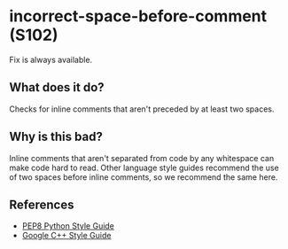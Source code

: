 # incorrect-space-before-comment (S102)
Fix is always available.

## What does it do?
Checks for inline comments that aren't preceded by at least two spaces.

## Why is this bad?
Inline comments that aren't separated from code by any whitespace can make
code hard to read. Other language style guides recommend the use of two
spaces before inline comments, so we recommend the same here.

## References
- [PEP8 Python Style Guide](https://peps.python.org/pep-0008/)
- [Google C++ Style Guide](https://google.github.io/styleguide/cppguide.html#Horizontal_Whitespace)
